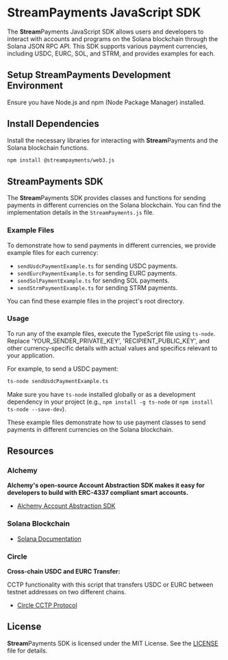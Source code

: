 # StreamPayments JavaScript SDK

The **Stream**Payments JavaScript SDK allows users and developers to interact with accounts and programs on the Solana blockchain through the Solana JSON RPC API. This SDK supports various payment currencies, including USDC, EURC, SOL, and STRM, and provides examples for each.

## Setup StreamPayments Development Environment

Ensure you have Node.js and npm (Node Package Manager) installed.

## Install Dependencies

Install the necessary libraries for interacting with **Stream**Payments and the Solana blockchain functions.

```bash
npm install @streampayments/web3.js
```

## StreamPayments SDK

The **Stream**Payments SDK provides classes and functions for sending payments in different currencies on the Solana blockchain. You can find the implementation details in the `StreamPayments.js` file.

### Example Files

To demonstrate how to send payments in different currencies, we provide example files for each currency:

- `sendUsdcPaymentExample.ts` for sending USDC payments.
- `sendEurcPaymentExample.ts` for sending EURC payments.
- `sendSolPaymentExample.ts` for sending SOL payments.
- `sendStrmPaymentExample.ts` for sending STRM payments.

You can find these example files in the project's root directory.

### Usage

To run any of the example files, execute the TypeScript file using `ts-node`. Replace 'YOUR_SENDER_PRIVATE_KEY', 'RECIPIENT_PUBLIC_KEY', and other currency-specific details with actual values and specifics relevant to your application.

For example, to send a USDC payment:

```bash
ts-node sendUsdcPaymentExample.ts
```

Make sure you have `ts-node` installed globally or as a development dependency in your project (e.g., `npm install -g ts-node` or `npm install ts-node --save-dev`).

These example files demonstrate how to use payment classes to send payments in different currencies on the Solana blockchain.

## Resources

### Alchemy

**Alchemy's open-source Account Abstraction SDK makes it easy for developers to build with ERC-4337 compliant smart accounts.**

- [Alchemy Account Abstraction SDK](https://docs.alchemy.com/reference/account-abstraction-sdk)

### Solana Blockchain

- [Solana Documentation](https://docs.solana.com/developers)

### Circle

**Cross-chain USDC and EURC Transfer:**

CCTP functionality with this script that transfers USDC or EURC between testnet addresses on two different chains.

- [Circle CCTP Protocol](https://developers.circle.com/stablecoin/docs/cctp-usdc-transfer-quickstart)

## License

**Stream**Payments SDK is licensed under the MIT License. See the [LICENSE](LICENSE) file for details.